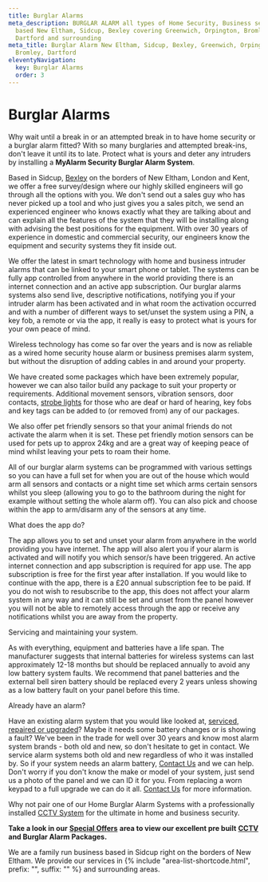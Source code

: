 ```yaml
---
title: Burglar Alarms
meta_description: BURGLAR ALARM all types of Home Security, Business security
  based New Eltham, Sidcup, Bexley covering Greenwich, Orpington, Bromley,
  Dartford and surrounding
meta_title: Burglar Alarm New Eltham, Sidcup, Bexley, Greenwich, Orpington,
  Bromley, Dartford
eleventyNavigation:
  key: Burglar Alarms
  order: 3
---
```

# Burglar Alarms 

Why wait until a break in or an attempted break in to have home security or a burglar alarm fitted? With so many burglaries and attempted break-ins, don\'t leave it until its to late. Protect what is yours and deter any intruders by installing a **MyAlarm Security Burglar Alarm System**.

Based in Sidcup, [Bexley](/pages/bexley/) on the borders of New Eltham, London and Kent, we offer a free survey/design where our highly skilled engineers will go through all the options with you. We don\'t send out a sales guy who has never picked up a tool and who just gives you a sales pitch, we send an experienced engineer who knows exactly what they are talking about and can explain all the features of the system that they will be installing along with advising the best positions for the equipment. With over 30 years of experience in domestic and commercial security, our engineers know the equipment and security systems they fit inside out.

We offer the latest in smart technology with home and business intruder alarms that can be linked to your smart phone or tablet. The systems can be fully app controlled from anywhere in the world providing there is an internet connection and an active app subscription. Our burglar alarms systems also send live, descriptive notifications, notifying you if your intruder alarm has been activated and in what room the activation occurred and with a number of different ways to set/unset the system using a PIN, a key fob, a remote or via the app, it really is easy to protect what is yours for your own peace of mind.

Wireless technology has come so far over the years and is now as reliable as a wired home security house alarm or business premises alarm system, but without the disruption of adding cables in and around your property.

We have created some packages which have been extremely popular, however we can also tailor build any package to suit your property or requirements. Additional movement sensors, vibration sensors, door contacts, [strobe lights](/blog/wireless-sounder-alarm-system-for-the-deaf-or-hard-of-hearing/) for those who are deaf or hard of hearing, key fobs and key tags can be added to (or removed from) any of our packages.

We also offer pet friendly sensors so that your animal friends do not activate the alarm when it is set. These pet friendly motion sensors can be used for pets up to approx 24kg and are a great way of keeping peace of mind whilst leaving your pets to roam their home.

All of our burglar alarm systems can be programmed with various settings so you can have a full set for when you are out of the house which would arm all sensors and contacts or a night time set which arms certain sensors whilst you sleep (allowing you to go to the bathroom during the night for example without setting the whole alarm off). You can also pick and choose within the app to arm/disarm any of the sensors at any time.

What does the app do?

The app allows you to set and unset your alarm from anywhere in the world providing you have internet. The app will also alert you if your alarm is activated and will notify you which sensor/s have been triggered. An active internet connection and app subscription is required for app use. The app subscription is free for the first year after installation. If you would like to continue with the app, there is a £20 annual subscription fee to be paid. If you do not wish to resubscribe to the app, this does not affect your alarm system in any way and it can still be set and unset from the panel however you will not be able to remotely access through the app or receive any notifications whilst you are away from the property.

Servicing and maintaining your system.

As with everything, equipment and batteries have a life span. The manufacturer suggests that internal batteries for wireless systems can last approximately 12-18 months but should be replaced annually to avoid any low battery system faults. We recommend that panel batteries and the external bell siren battery should be replaced every 2 years unless showing as a low battery fault on your panel before this time.

Already have an alarm?

Have an existing alarm system that you would like looked at, [serviced, repaired or upgraded](/categories/servicing-and-repairs/)? Maybe it needs some battery changes or is showing a fault? We\'ve been in the trade for well over 30 years and know most alarm system brands - both old and new, so don\'t hesitate to get in contact. We service alarm systems both old and new regardless of who it was installed by. So if your system needs an alarm battery, [Contact Us](/contact/) and we can help. Don\'t worry if you don\'t know the make or model of your system, just send us a photo of the panel and we can ID it for you. From replacing a worn keypad to a full upgrade we can do it all. [Contact Us](/contact/) [](/contact/) for more information.

Why not pair one of our Home Burglar Alarm Systems with a professionally installed [CCTV System](/categories/cctv/) [](/categories/cctv/) for the ultimate in home and business security.

**Take a look in our** [**Special Offers**](/categories/special-offers/) **area to view our excellent pre built** [**CCTV**](/categories/cctv/) **and Burglar Alarm Packages.**

We are a family run business based in Sidcup right on the borders of New Eltham. We provide our services in {% include "area-list-shortcode.html", prefix: "", suffix: "" %} and surrounding areas.